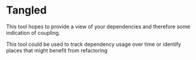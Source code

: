 # Tangled

This tool hopes to provide a view of your dependencies and therefore some indication of coupling.

This tool could be used to track dependency usage over time or identify places that might benefit from refactoring
